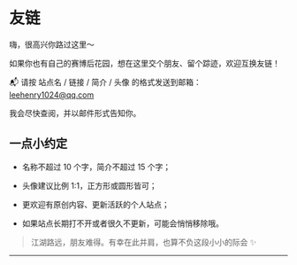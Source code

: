# 友链

嗨，很高兴你路过这里～

如果你也有自己的赛博后花园，想在这里交个朋友、留个踪迹，欢迎互换友链！

📬 请按 站点名 / 链接 / 简介 / 头像 的格式发送到邮箱：
leehenry1024@qq.com

我会尽快查阅，并以邮件形式告知你。

## 一点小约定

- 名称不超过 10 个字，简介不超过 15 个字；

- 头像建议比例 1:1，正方形或圆形皆可；

- 更欢迎有原创内容、更新活跃的个人站点；

- 如果站点长期打不开或者很久不更新，可能会悄悄移除哦。

> 江湖路远，朋友难得。有幸在此并肩，也算不负这段小小的际会 ✨

---

